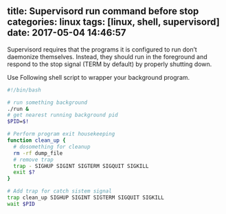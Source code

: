 title: Supervisord run command before stop
categories: linux
tags: [linux, shell, supervisord]
date: 2017-05-04 14:46:57
---

Supervisord requires that the programs it is configured to run don’t daemonize themselves. Instead, they should run in the foreground and respond to the stop signal (TERM by default) by properly shutting down.


Use Following shell script to wrapper your background program.
``` sh
#!/bin/bash

# run something background
./run &
# get nearest running background pid
$PID=$!

# Perform program exit housekeeping
function clean_up {
  # dosomething for cleanup
  rm -rf dump_file
  # remove trap
  trap - SIGHUP SIGINT SIGTERM SIGQUIT SIGKILL
  exit $?
}

# Add trap for catch sistem signal
trap clean_up SIGHUP SIGINT SIGTERM SIGQUIT SIGKILL
wait $PID
```